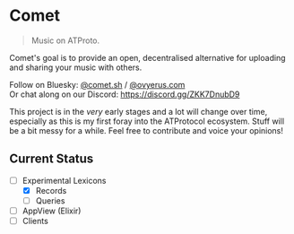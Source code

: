 # Comet

> Music on ATProto.

Comet's goal is to provide an open, decentralised alternative for uploading and
sharing your music with others.

Follow on Bluesky: [@comet.sh](https://bsky.app/profile/comet.sh) /
[@ovyerus.com](https://bsky.app/profile/ovyerus.com)  
Or chat along on our Discord: https://discord.gg/ZKK7DnubD9

This project is in the _very_ early stages and a lot will change over time,
especially as this is my first foray into the ATProtocol ecosystem. Stuff will
be a bit messy for a while. Feel free to contribute and voice your opinions!

## Current Status

- [ ] Experimental Lexicons
  - [x] Records
  - [ ] Queries
- [ ] AppView (Elixir)
- [ ] Clients
